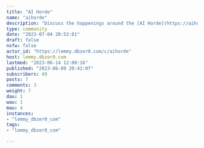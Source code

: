 ```yaml
---
title: "AI Horde" 
name: "aihorde"
description: "Discuss the happenings around the [AI Horde](https://aihorde.net)"
type: community
date: "2023-07-04 20:52:01"
draft: false
nsfw: false
actor_id: "https://lemmy.dbzer0.com/c/aihorde"
host: lemmy.dbzer0.com
lastmod: "2023-06-14 12:00:16"
published: "2023-06-09 20:42:07"
subscribers: 49
posts: 7
comments: 3
weight: 7
dau: 1
wau: 1
mau: 4
instances:
- "lemmy_dbzer0_com"
tags: 
- "lemmy_dbzer0_com"

---
```

